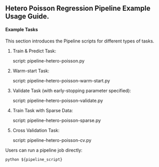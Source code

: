 ## Hetero Poisson Regression Pipeline Example Usage Guide.

#### Example Tasks

This section introduces the Pipeline scripts for different types of tasks.

1. Train & Predict Task:

    script: pipeline-hetero-poisson.py
    
2. Warm-start Task:

    script: pipeline-hetero-poisson-warm-start.py   
   
3.  Validate Task (with early-stopping parameter specified):

    script: pipeline-hetero-poisson-validate.py
  
4. Train Task with Sparse Data:
    
    script: pipeline-hetero-poisson-sparse.py

5. Cross Validation Task:

    script: pipeline-hetero-poisson-cv.py


Users can run a pipeline job directly:

    python ${pipeline_script}
